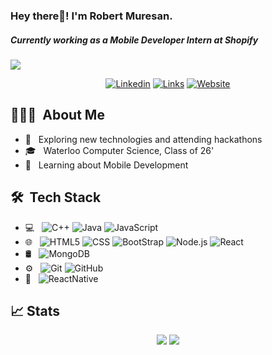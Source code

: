 <h3> Hey there👋! I'm Robert Muresan.</h3>
<h5> Currently working as a Mobile Developer Intern at Shopify</h5>

<img src="https://instagram.fyyz1-1.fna.fbcdn.net/v/t51.2885-15/e35/66444273_2213686155609519_1704688932610605397_n.jpg?tp=1&_nc_ht=instagram.fyyz1-1.fna.fbcdn.net&_nc_cat=103&_nc_ohc=HEvXVswLkz8AX9JGkbh&edm=AABBvjUBAAAA&ccb=7-4&oh=226b22bc2ae410b49797f91efa97df01&oe=60D4896E&_nc_sid=83d603">
<br>

<p>
  <p align="center">
    <a href="https://www.linkedin.com/in/robert-muresan/"><img src="https://img.shields.io/badge/-Robert Muresan-0e76a8?style=for-the-badge&logo=Linkedin&logoColor=white&link=https://www.linkedin.com/in/robert-muresan/" alt="Linkedin"></a>
    <a href="mailto:robert.victor.muresan@gmail.com"><img src="https://img.shields.io/badge/-robert.victor.muresan@gmail.com-DB4437?style=for-the-badge&logoColor=white&logo=Gmail&link=mailto:robert.victor.muresan@gmail.com" alt="Links"></a>
    <a href="https://rmuresan.com/"><img src="https://img.shields.io/badge/-rmuresan.com-239e33?style=for-the-badge&logoColor=white&logo=GoogleChrome&link=https://rmuresan.com/" alt="Website"></a> 
  </p>
</p>

## 👨🏻‍💻 &nbsp;About Me 

- 🤔 &nbsp; Exploring new technologies and attending hackathons
- 🎓 &nbsp; Waterloo Computer Science, Class of 26'
- 💼 &nbsp; Learning about Mobile Development

## 🛠 &nbsp;Tech Stack

- 💻 &nbsp;
  ![C++](https://img.shields.io/badge/-C++-333333?style=flat&logo=C%2B%2B&logoColor=00599C)
  ![Java](https://img.shields.io/badge/-Java-333333?style=flat&logo=Java&logoColor=007396)
  ![JavaScript](https://img.shields.io/badge/-JavaScript-333333?style=flat&logo=javascript)
- 🌐 &nbsp;
  ![HTML5](https://img.shields.io/badge/-HTML5-333333?style=flat&logo=HTML5)
  ![CSS](https://img.shields.io/badge/-CSS-333333?style=flat&logo=CSS3&logoColor=1572B6)
  ![BootStrap](https://img.shields.io/badge/-BootStrap-333333?style=flat&logo=bootstrap&logoColor=1572B6)
  ![Node.js](https://img.shields.io/badge/-Node.js-333333?style=flat&logo=node.js)
  ![React](https://img.shields.io/badge/-React-333333?style=flat&logo=react)
- 🛢 &nbsp;
  ![MongoDB](https://img.shields.io/badge/-MongoDB-333333?style=flat&logo=mongodb)
- ⚙️ &nbsp;
  ![Git](https://img.shields.io/badge/-Git-333333?style=flat&logo=git)
  ![GitHub](https://img.shields.io/badge/-GitHub-333333?style=flat&logo=github)
- 📱 &nbsp;
  ![ReactNative](https://img.shields.io/badge/-React%20Native-333333?style=flat&logo=react)
  

## 📈 Stats

<p>
  <p align="center">
      <img src="https://github-readme-stats.vercel.app/api/top-langs/?username=Bullmeza&theme=buefy&layout=compact&langs_count=4">
      <img src="https://github-readme-stats.vercel.app/api?username=Bullmeza&hide=contribs,issues&show_icons=true&line_height=17">
    </p>
</p>

